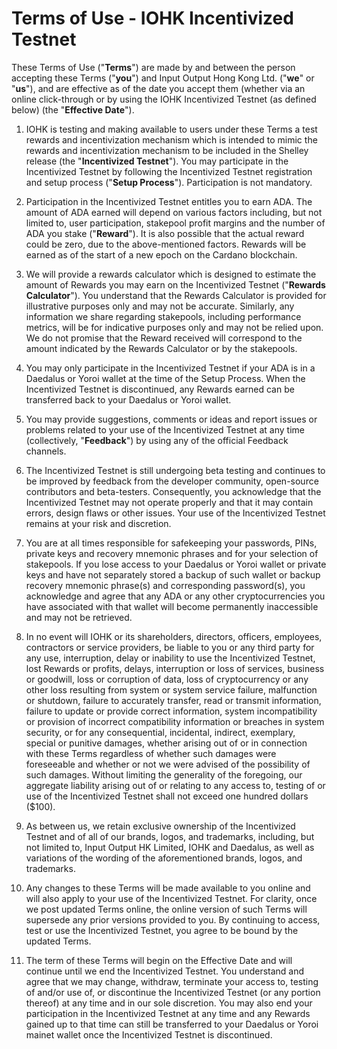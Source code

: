 # Terms of Use - IOHK Incentivized Testnet

These Terms of Use (&quot;**Terms**&quot;) are made by and between the person accepting these Terms (&quot;**you**&quot;) and Input Output Hong Kong Ltd. (&quot;**we**&quot; or &quot;**us**&quot;), and are effective as of the date you accept them (whether via an online click-through or by using the IOHK Incentivized Testnet (as defined below) (the &quot;**Effective Date**&quot;).

1. IOHK is testing and making available to users under these Terms a test rewards and incentivization mechanism which is intended to mimic the rewards and incentivization mechanism to be included in the Shelley release (the &quot;**Incentivized Testnet**&quot;). You may participate in the Incentivized Testnet by following the Incentivized Testnet registration and setup process (&quot;**Setup Process**&quot;). Participation is not mandatory.

2. Participation in the Incentivized Testnet entitles you to earn ADA. The amount of ADA earned will depend on various factors including, but not limited to, user participation, stakepool profit margins and the number of ADA you stake (&quot;**Reward**&quot;). It is also possible that the actual reward could be zero, due to the above-mentioned factors. Rewards will  be earned as of the start of a new epoch on the Cardano blockchain.

3. We will provide a rewards calculator which is designed to estimate the amount of Rewards you may earn on the Incentivized Testnet (&quot;**Rewards Calculator**&quot;). You understand that the Rewards Calculator is provided for illustrative purposes only and may not be accurate. Similarly, any information we share regarding stakepools, including performance metrics, will be for indicative purposes only and may not be relied upon. We do not promise that the Reward received will correspond to the amount indicated by the Rewards Calculator or by the stakepools.

4. You may only participate in the Incentivized Testnet if your ADA is in a Daedalus or Yoroi wallet at the time of the Setup Process. When the Incentivized Testnet is discontinued, any Rewards earned can be transferred back to your Daedalus or Yoroi wallet.

5. You may provide suggestions, comments or ideas and report issues or problems related to your use of the Incentivized Testnet at any time (collectively, &quot;**Feedback**&quot;) by using any of the official Feedback channels.

6. The Incentivized Testnet is still undergoing beta testing and continues to be improved by feedback from the developer community, open-source contributors and beta-testers.  Consequently, you acknowledge that the Incentivized Testnet may not operate properly and that it may contain errors, design flaws or other issues. Your use of the Incentivized Testnet remains at your risk and discretion.

7. You are at all times responsible for safekeeping your passwords, PINs, private keys and recovery mnemonic phrases and for your selection of stakepools. If you lose access to your Daedalus or Yoroi wallet or private keys and have not separately stored a backup of such wallet or backup recovery mnemonic phrase(s) and corresponding password(s), you acknowledge and agree that any ADA or any other cryptocurrencies you have associated with that wallet will become permanently inaccessible and may not be retrieved.

8. In no event will IOHK or its shareholders, directors, officers, employees, contractors or service providers, be liable to you or any third party for any use, interruption, delay or inability to use the Incentivized Testnet, lost Rewards or profits, delays, interruption or loss of services, business or goodwill, loss or corruption of data, loss of cryptocurrency or any other loss resulting from system or system service failure, malfunction or shutdown, failure to accurately transfer, read or transmit information, failure to update or provide correct information, system incompatibility or provision of incorrect compatibility information or breaches in system security, or for any consequential, incidental, indirect, exemplary, special or punitive damages, whether arising out of or in connection with these Terms regardless of whether such damages were foreseeable and whether or not we were advised of the possibility of such damages. Without limiting the generality of the foregoing, our aggregate liability arising out of or relating to any access to, testing of or use of the Incentivized Testnet shall not exceed one hundred dollars ($100).

9. As between us, we retain exclusive ownership of the Incentivized Testnet and of all of our brands, logos, and trademarks, including, but not limited to, Input Output HK Limited, IOHK and Daedalus, as well as variations of the wording of the aforementioned brands, logos, and trademarks.

10. Any changes to these Terms will be made available to you online and will also apply to your use of the Incentivized Testnet. For clarity, once we post updated Terms online, the online version of such Terms will supersede any prior versions provided to you. By continuing to access, test or use the Incentivized Testnet, you agree to be bound by the updated Terms.

11. The term of these Terms will begin on the Effective Date and will continue until we end the Incentivized Testnet. You understand and agree that we may change, withdraw, terminate your access to, testing of and/or use of, or discontinue the Incentivized Testnet (or any portion thereof) at any time and in our sole discretion. You may also end your participation in the Incentivized Testnet at any time and any Rewards gained up to that time can still be transferred to your Daedalus or Yoroi mainet wallet once the Incentivized Testnet is discontinued.
